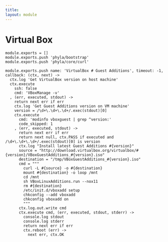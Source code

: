 ```yaml
---
title: 
layout: module
---
```


# Virtual Box

    module.exports = []
    module.exports.push 'phyla/bootstrap'
    module.exports.push 'phyla/core/curl'

    module.exports.push name: 'VirtualBox # Guest Additions', timeout: -1, callback: (ctx, next) ->
      ctx.log 'Get VirtualBox version on host machine'
      ctx.execute
        ssh: false
        cmd: 'VBoxManage -v'
      , (err, executed, stdout) ->
        return next err if err
        ctx.log 'Get Guest Additions version on VM machine'
        version = /\d+\.\d+\.\d+/.exec(stdout)[0]
        ctx.execute
          cmd: 'modinfo vboxguest | grep ^version:'
          code_skipped: 1
        , (err, executed, stdout) ->
          return next err if err
          return next null, ctx.PASS if executed and /\d+\.\d+\.\d+/.exec(stdout)[0] is version
          ctx.log "Install latest Guest Additions #{version}"
          source = "http://download.virtualbox.org/virtualbox/#{version}/VBoxGuestAdditions_#{version}.iso"
          destination = "/tmp/VBoxGuestAdditions_#{version}.iso"
          cmd = """
            curl -L #{source} -o #{destination}
            mount #{destination} -o loop /mnt
            cd /mnt
            sh VBoxLinuxAdditions.run --nox11
            rm #{destination}
            /etc/init.d/vboxadd setup
            chkconfig --add vboxadd
            chkconfig vboxadd on
            """
          ctx.log.out.write cmd
          ctx.execute cmd, (err, executed, stdout, stderr) ->
            console.log stdout
            console.log stderr
            return next err if err
            ctx.reboot (err) ->
              next err, ctx.OK
        


